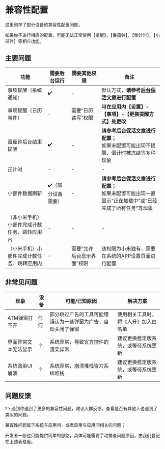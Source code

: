 # 兼容性配置

这里列举了部分设备的兼容性配置问题，

如果你不进行相应的配置，可能无法正常使用【提醒】、【番茄钟】、【倒计时】、【小部件】等相应功能。



## 主要问题

| 功能                                         | 需要后台运行      | 需要其他权限               | 备注                                                         |
| -------------------------------------------- | ----------------- | -------------------------- | ------------------------------------------------------------ |
| 事项提醒（系统通知）                         | ✔️                 | -                          | 默认方式，**请参考[后台保活文章](guide/background_running)进行配置** |
| 事项提醒（日历事件）                         | -                 | 需要“日历读写”权限         | **可在应用内【设置】-【事项】-【更换提醒方式】处更改**       |
| 番茄钟后台结束提醒                           | ✔️                 | -                          | **请参考[后台保活文章](guide/background_running)进行配置；**<br/>如果未配置可能出现不提醒、倒计时被冻结等多种现象 |
| 正计时                                       | -                 | -                          | -                                                            |
| 小部件数据刷新                               | ✔️（部分设备需要） | -                          | **请参考[后台保活文章](guide/background_running)进行配置；**<br/>如果未配置可能出现一直显示“正在加载中”或“已经完成了所有任务”等现象 |
| （非小米手机）小部件完成计数任务、跳转应用内 | -                 | -                          | -                                                            |
| （小米手机）小部件完成计数任务、跳转应用内   | -                 | 需要“允许后台显示界面”权限 | 该权限为小米独有，需要在系统的APP设置页面进行配置            |



## 非常见问题

| 现象                 | 设备 | 可能/已知原因                                                | 解决方案                             |
| -------------------- | ---- | ------------------------------------------------------------ | ------------------------------------ |
| ATM弹窗打不开        | 任何 | 部分跳过广告的工具可能错误认为一些弹窗为广告，自动关闭了弹窗 | 使用相关工具时，将《人升》加入白名单 |
| 界面异常文本无法显示 | ？   | 系统异常，导致官方控件的渲染异常                             | 建议更换稳定版系统，或等待系统更新   |
| 系统渲染UI崩溃       | ？   | 系统异常，崩溃堆栈皆为系统堆栈                               | 建议更换稳定版系统，或等待系统更新   |



## 问题反馈

?> 遇到你遇到了更多的兼容性问题，建议入群反馈，查看是否有其他人也遇到了类似的问题。

兼容性问题属于系统与应用间，或者应用与应用间相关的问题；

开发者一般也只能提供简单的思路，具体可能需要手动排查问题原因，由我们登记在上述表格里。